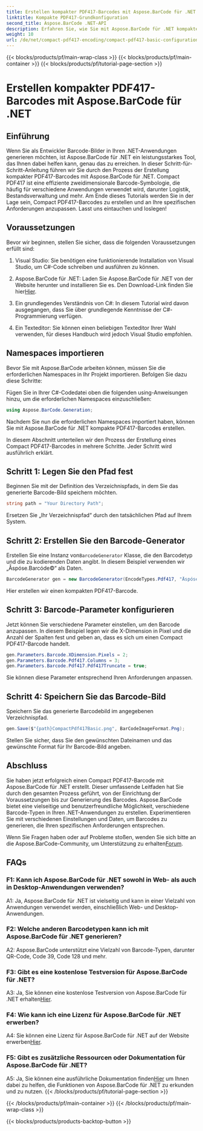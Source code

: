 ```yaml
---
title: Erstellen kompakter PDF417-Barcodes mit Aspose.BarCode für .NET
linktitle: Kompakte PDF417-Grundkonfiguration
second_title: Aspose.BarCode .NET-API
description: Erfahren Sie, wie Sie mit Aspose.BarCode für .NET kompakte PDF417-Barcodes generieren. Umfassende Anleitung mit Schritt-für-Schritt-Anleitungen und Codebeispielen.
weight: 10
url: /de/net/compact-pdf417-encoding/compact-pdf417-basic-configuration/
---
```


{{< blocks/products/pf/main-wrap-class >}}
{{< blocks/products/pf/main-container >}}
{{< blocks/products/pf/tutorial-page-section >}}

# Erstellen kompakter PDF417-Barcodes mit Aspose.BarCode für .NET

## Einführung

Wenn Sie als Entwickler Barcode-Bilder in Ihren .NET-Anwendungen generieren möchten, ist Aspose.BarCode für .NET ein leistungsstarkes Tool, das Ihnen dabei helfen kann, genau das zu erreichen. In dieser Schritt-für-Schritt-Anleitung führen wir Sie durch den Prozess der Erstellung kompakter PDF417-Barcodes mit Aspose.BarCode für .NET. Compact PDF417 ist eine effiziente zweidimensionale Barcode-Symbologie, die häufig für verschiedene Anwendungen verwendet wird, darunter Logistik, Bestandsverwaltung und mehr. Am Ende dieses Tutorials werden Sie in der Lage sein, Compact PDF417-Barcodes zu erstellen und an Ihre spezifischen Anforderungen anzupassen. Lasst uns eintauchen und loslegen!

## Voraussetzungen

Bevor wir beginnen, stellen Sie sicher, dass die folgenden Voraussetzungen erfüllt sind:

1. Visual Studio: Sie benötigen eine funktionierende Installation von Visual Studio, um C#-Code schreiben und ausführen zu können.

2.  Aspose.BarCode für .NET: Laden Sie Aspose.BarCode für .NET von der Website herunter und installieren Sie es. Den Download-Link finden Sie hier[Hier](https://releases.aspose.com/barcode/net/).

3. Ein grundlegendes Verständnis von C#: In diesem Tutorial wird davon ausgegangen, dass Sie über grundlegende Kenntnisse der C#-Programmierung verfügen.

4. Ein Texteditor: Sie können einen beliebigen Texteditor Ihrer Wahl verwenden, für dieses Handbuch wird jedoch Visual Studio empfohlen.

## Namespaces importieren

Bevor Sie mit Aspose.BarCode arbeiten können, müssen Sie die erforderlichen Namespaces in Ihr Projekt importieren. Befolgen Sie dazu diese Schritte:


Fügen Sie in Ihrer C#-Codedatei oben die folgenden using-Anweisungen hinzu, um die erforderlichen Namespaces einzuschließen:

```csharp
using Aspose.BarCode.Generation;
```

Nachdem Sie nun die erforderlichen Namespaces importiert haben, können Sie mit Aspose.BarCode für .NET kompakte PDF417-Barcodes erstellen.

In diesem Abschnitt unterteilen wir den Prozess der Erstellung eines Compact PDF417-Barcodes in mehrere Schritte. Jeder Schritt wird ausführlich erklärt.

## Schritt 1: Legen Sie den Pfad fest

Beginnen Sie mit der Definition des Verzeichnispfads, in dem Sie das generierte Barcode-Bild speichern möchten.

```csharp
string path = "Your Directory Path";
```

Ersetzen Sie „Ihr Verzeichnispfad“ durch den tatsächlichen Pfad auf Ihrem System.

## Schritt 2: Erstellen Sie den Barcode-Generator

 Erstellen Sie eine Instanz von`BarcodeGenerator` Klasse, die den Barcodetyp und die zu kodierenden Daten angibt. In diesem Beispiel verwenden wir „Åspóse.Barcóde©“ als Daten.

```csharp
BarcodeGenerator gen = new BarcodeGenerator(EncodeTypes.Pdf417, "Åspóse.Barcóde©");
```

Hier erstellen wir einen kompakten PDF417-Barcode.

## Schritt 3: Barcode-Parameter konfigurieren

Jetzt können Sie verschiedene Parameter einstellen, um den Barcode anzupassen. In diesem Beispiel legen wir die X-Dimension in Pixel und die Anzahl der Spalten fest und geben an, dass es sich um einen Compact PDF417-Barcode handelt.

```csharp
gen.Parameters.Barcode.XDimension.Pixels = 2;
gen.Parameters.Barcode.Pdf417.Columns = 3;
gen.Parameters.Barcode.Pdf417.Pdf417Truncate = true;
```

Sie können diese Parameter entsprechend Ihren Anforderungen anpassen.

## Schritt 4: Speichern Sie das Barcode-Bild

Speichern Sie das generierte Barcodebild im angegebenen Verzeichnispfad.

```csharp
gen.Save($"{path}CompactPdf417Basic.png", BarCodeImageFormat.Png);
```

Stellen Sie sicher, dass Sie den gewünschten Dateinamen und das gewünschte Format für Ihr Barcode-Bild angeben.

## Abschluss

Sie haben jetzt erfolgreich einen Compact PDF417-Barcode mit Aspose.BarCode für .NET erstellt. Dieser umfassende Leitfaden hat Sie durch den gesamten Prozess geführt, von der Einrichtung der Voraussetzungen bis zur Generierung des Barcodes. Aspose.BarCode bietet eine vielseitige und benutzerfreundliche Möglichkeit, verschiedene Barcode-Typen in Ihren .NET-Anwendungen zu erstellen. Experimentieren Sie mit verschiedenen Einstellungen und Daten, um Barcodes zu generieren, die Ihren spezifischen Anforderungen entsprechen.

 Wenn Sie Fragen haben oder auf Probleme stoßen, wenden Sie sich bitte an die Aspose.BarCode-Community, um Unterstützung zu erhalten[Forum](https://forum.aspose.com/c/barcode/13).

## FAQs

### F1: Kann ich Aspose.BarCode für .NET sowohl in Web- als auch in Desktop-Anwendungen verwenden?

A1: Ja, Aspose.BarCode für .NET ist vielseitig und kann in einer Vielzahl von Anwendungen verwendet werden, einschließlich Web- und Desktop-Anwendungen.

### F2: Welche anderen Barcodetypen kann ich mit Aspose.BarCode für .NET generieren?

A2: Aspose.BarCode unterstützt eine Vielzahl von Barcode-Typen, darunter QR-Code, Code 39, Code 128 und mehr.

### F3: Gibt es eine kostenlose Testversion für Aspose.BarCode für .NET?

 A3: Ja, Sie können eine kostenlose Testversion von Aspose.BarCode für .NET erhalten[Hier](https://releases.aspose.com/).

### F4: Wie kann ich eine Lizenz für Aspose.BarCode für .NET erwerben?

 A4: Sie können eine Lizenz für Aspose.BarCode für .NET auf der Website erwerben[Hier](https://purchase.aspose.com/buy).

### F5: Gibt es zusätzliche Ressourcen oder Dokumentation für Aspose.BarCode für .NET?

 A5: Ja, Sie können eine ausführliche Dokumentation finden[Hier](https://reference.aspose.com/barcode/net/) um Ihnen dabei zu helfen, die Funktionen von Aspose.BarCode für .NET zu erkunden und zu nutzen.
{{< /blocks/products/pf/tutorial-page-section >}}

{{< /blocks/products/pf/main-container >}}
{{< /blocks/products/pf/main-wrap-class >}}

{{< blocks/products/products-backtop-button >}}
